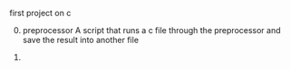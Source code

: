 first project on c

0. preprocessor
   A script that runs a c file through the preprocessor and save the result into another file

1. 
